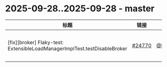 # 2025-09-28..2025-09-28 - master
| 标题 | 链接 | 作者 | 标签 |
| - | :--: | :--: | - |
| [fix][broker] Flaky-test: ExtensibleLoadManagerImplTest.testDisableBroker | [#24770](https://github.com/apache/pulsar/pull/24770) | [@Denovo1998](https://github.com/Denovo1998) | `doc-not-needed` `ready-to-test` `release/4.1.2` `release/3.3.10` `release/4.0.8` `release/3.0.15`  | 
